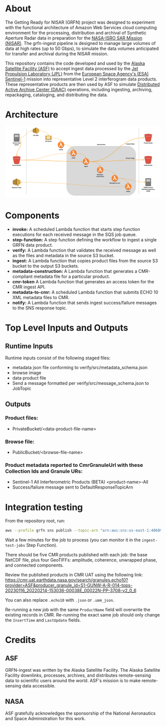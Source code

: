 # About

The Getting Ready for NISAR (GRFN) project was designed to experiment with the functional architecture of Amazon Web Services cloud computing environment for the processing, distribution and archival of Synthetic Aperture Radar data in preparation for the [NASA-ISRO SAR Mission (NISAR)](https://nisar.jpl.nasa.gov/). The grfn-ingest pipeline is designed to manage large volumes of data at high rates (up to 50 Gbps), to simulate the data volumes anticipated for transfer and archival during the NISAR mission.

This repository contains the code developed and used by the [Alaska Satellite Facility (ASF)](https://www.asf.alaska.edu) to accept ingest data processed by the [Jet Propulsion Laboratory (JPL)](https://www.jpl.gov) from the [European Space Agency's (ESA)](www.esa.int/) [Sentinel-1](www.esa.int/Our_Activities/Observing_the_Earth/Copernicus/Sentinel-1) mission into representative Level 2 interferogram data products. These representative products are then used by ASF to simulate [Distributed Active Archive Center (DAAC)](https://earthdata.nasa.gov/about/daacs) operations, including ingesting, archiving, repackaging, cataloging, and distributing the
data.

# Architecture

![Architecture Diagram](/doc/architecture.png)

# Components

* **invoke:** A scheduled Lambda function that starts step function executions for each received message in the SQS job queue.
* **step-function:** A step function defining the workflow to ingest a single GRFN data product.
* **verify:** A Lambda function that validates the received message as well as the files and metadata in the source S3 bucket.
* **ingest:** A Lambda function that copies product files from the source S3 bucket to the output S3 buckets.
* **metadata-construction:** A Lambda function that generates a CMR-compliant metadata file for a particular product.
* **cmr-token** A Lambda function that generates an access token for the CMR ingest API.
* **metadata-to-cmr:** A scheduled Lambda function that submits ECHO 10 XML metadata files to CMR.
* **notify:** A Lambda function that sends ingest success/failure messages to the SNS response topic.

# Top Level Inputs and Outputs

## Runtime Inputs

Runtime inputs consist of the following staged files:

* metadata json file conforming to verify/src/metadata_schema.json
* browse image
* data product file
* Send a message formatted per verify/src/message_schema.json to JobTopic

## Outputs

### Product files:
* PrivateBucket/\<data-product-file-name\>

### Browse file:
* PublicBucket/\<browse-file-name\>

### Product metadata reported to CmrGranuleUrl with these Collection Ids and Granule URs:
* Sentinel-1 All Interferometric Products (BETA) \<product-name\>-All
* Success/failure message sent to DefaultResponseTopicArn

# Integration testing

From the repository root, run:

```bash
aws --profile grfn sns publish --topic-arn "arn:aws:sns:us-east-1:406893895021:ingest-test-jobs" --message file://tests/example-message.json
```

Wait a few minutes for the job to process (you can monitor it in the `ingest-test-jobs` Step Function).

There should be five CMR products published with each job:
the base NetCDF file, plus four GeoTIFFs: amplitude, coherence, unwrapped phase, and connected components.

Review the published products in CMR UAT using the following link:
<https://cmr.uat.earthdata.nasa.gov/search/granules.echo10?provider=ASF&producer_granule_id=S1-GUNW-A-R-014-tops-20230116_20220214-153036-00038E_00022N-PP-3708-v2_0_6>

You can also replace `.echo10` with `.json` or `.umm_json`.

Re-running a new job with the same `ProductName` field will overwrite the existing records in CMR.
Re-running the exact same job should only change the `InsertTime` and `LastUpdate` fields.

# Credits

## ASF

GRFN-ingest was written by the Alaska Satellite Facility.  The Alaska Satellite Facility downlinks, processes, archives, and distributes remote-sensing data to scientific users around the world. ASF's mission is to make remote-sensing data accessible.

## NASA

ASF gratefully acknowledges the sponsorship of the National Aeronautics and Space Administration for this work.
